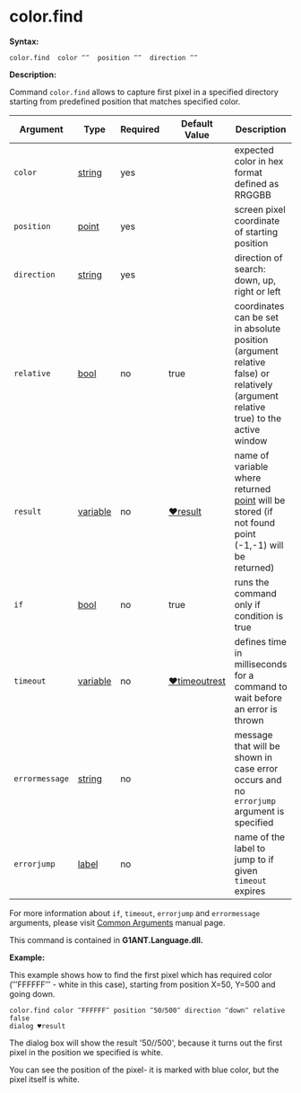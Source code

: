 # color.find

**Syntax:**

```G1ANT
color.find  color ‴‴  position ‴‴  direction ‴‴ 
```

**Description:**

Command `color.find` allows to capture first pixel in a specified directory starting from predefined position that matches specified color.

| Argument | Type | Required | Default Value | Description |
| -------- | ---- | -------- | ------------- | ----------- |
|`color`| [string](https://github.com/G1ANT-Robot/G1ANT.Manual/blob/master/G1ANT-Language/Structures/string.md) | yes |  | expected color in hex format defined as RRGGBB |
|`position`| [point](https://github.com/G1ANT-Robot/G1ANT.Manual/blob/master/G1ANT-Language/Structures/point.md) | yes |  | screen pixel coordinate of starting position |
|`direction`| [string](https://github.com/G1ANT-Robot/G1ANT.Manual/blob/master/G1ANT-Language/Structures/string.md) | yes |  | direction of search: down, up, right or left |
|`relative`| [bool](https://github.com/G1ANT-Robot/G1ANT.Manual/blob/master/G1ANT-Language/Structures/bool.md) | no | true | coordinates can be set in absolute position (argument relative false) or relatively (argument relative true) to the active window |
|`result`| [variable](https://github.com/G1ANT-Robot/G1ANT.Manual/blob/master/G1ANT-Language/Special-Characters/variable.md) | no | [♥result](https://github.com/G1ANT-Robot/G1ANT.Manual/blob/master/G1ANT-Language/Common-Arguments.md)  | name of variable where returned [point](https://github.com/G1ANT-Robot/G1ANT.Manual/blob/master/G1ANT-Language/Structures/point.md)  will be stored (if not found point (-1,-1) will be returned) |
|`if`| [bool](https://github.com/G1ANT-Robot/G1ANT.Manual/blob/master/G1ANT-Language/Structures/bool.md) | no | true | runs the command only if condition is true |
|`timeout`| [variable](https://github.com/G1ANT-Robot/G1ANT.Manual/blob/master/G1ANT-Language/Special-Characters/variable.md)  | no | [♥timeoutrest](https://github.com/G1ANT-Robot/G1ANT.Manual/blob/master/G1ANT-Language/Variables/Special-Variables.md)| defines time in milliseconds for a command to wait before an error is thrown|
|`errormessage`| [string](https://github.com/G1ANT-Robot/G1ANT.Manual/blob/master/G1ANT-Language/Structures/string.md) | no |  | message that will be shown in case error occurs and no `errorjump` argument is specified |
|`errorjump`| [label](https://github.com/G1ANT-Robot/G1ANT.Manual/blob/master/G1ANT-Language/Structures/label.md) | no |  | name of the label to jump to if given `timeout` expires |

For more information about `if`, `timeout`, `errorjump` and `errormessage` arguments, please visit [Common Arguments](https://github.com/G1ANT-Robot/G1ANT.Manual/blob/master/G1ANT-Language/Common-Arguments.md)  manual page.

This command is contained in **G1ANT.Language.dll.**

**Example:**

This example shows how to find the first pixel which has required color (‴FFFFFF‴ - white in this case), starting from position X=50, Y=500 and going down.

```G1ANT
color.find color ‴FFFFFF‴ position ‴50⫽500‴ direction ‴down‴ relative false 
dialog ♥result  
```

The dialog box will show the result '50//500', because it turns out the first pixel in the position we specified is white.

 

You can see the position of the pixel- it is marked with blue color, but the pixel itself is white.


